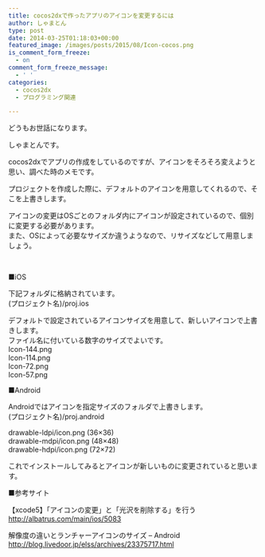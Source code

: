 ```yaml
---
title: cocos2dxで作ったアプリのアイコンを変更するには
author: しゃまとん
type: post
date: 2014-03-25T01:18:03+00:00
featured_image: /images/posts/2015/08/Icon-cocos.png
is_comment_form_freeze:
  - on
comment_form_freeze_message:
  - ' '
categories:
  - cocos2dx
  - プログラミング関連

---
```

どうもお世話になります。

しゃまとんです。

cocos2dxでアプリの作成をしているのですが、アイコンをそろそろ変えようと思い、調べた時のメモです。

<!--more-->

  
プロジェクトを作成した際に、デフォルトのアイコンを用意してくれるので、そこを上書きします。

アイコンの変更はOSごとのフォルダ内にアイコンが設定されているので、個別に変更する必要があります。  
また、OSによって必要なサイズか違うようなので、リサイズなどして用意しましょう。

&nbsp;

■iOS

下記フォルダに格納されています。  
(プロジェクト名)/proj.ios

デフォルトで設定されているアイコンサイズを用意して、新しいアイコンで上書きします。  
ファイル名に付いている数字のサイズでよいです。  
Icon-144.png  
Icon-114.png  
Icon-72.png  
Icon-57.png

■Android

Androidではアイコンを指定サイズのフォルダで上書きします。  
(プロジェクト名)/proj.android

drawable-ldpi/icon.png (36×36)  
drawable-mdpi/icon.png (48×48)  
drawable-hdpi/icon.png (72×72)

これでインストールしてみるとアイコンが新しいものに変更されていると思います。

■参考サイト

【xcode5】「アイコンの変更」と「光沢を削除する」を行う  
<http://albatrus.com/main/ios/5083>

解像度の違いとランチャーアイコンのサイズ &#8211; Android  
<http://blog.livedoor.jp/elss/archives/23375717.html>